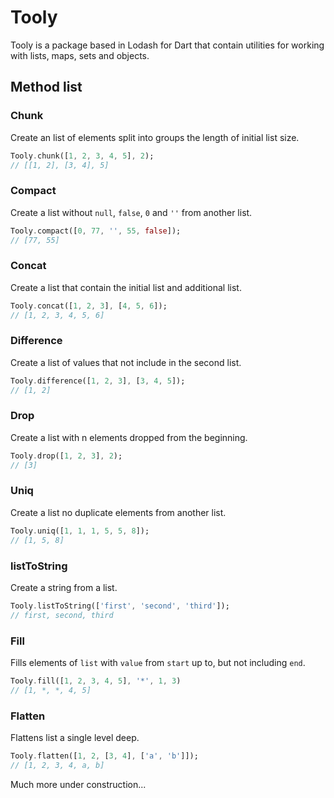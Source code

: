 # Tooly

Tooly is a package based in Lodash for Dart that contain utilities for working with lists, maps, sets and objects.

## Method list

### Chunk

Create an list of elements split into groups the length of initial list size.

```dart
Tooly.chunk([1, 2, 3, 4, 5], 2);
// [[1, 2], [3, 4], 5]
```

### Compact

Create a list without `null`, `false`, `0` and `''` from another list. 

```dart
Tooly.compact([0, 77, '', 55, false]);
// [77, 55]
```

### Concat

Create a list that contain the initial list and additional list.

```dart
Tooly.concat([1, 2, 3], [4, 5, 6]);
// [1, 2, 3, 4, 5, 6]
```

### Difference

Create a list of values that not include in the second list.
```dart
Tooly.difference([1, 2, 3], [3, 4, 5]);
// [1, 2]
```

### Drop

Create a list with n elements dropped from the beginning.
```dart
Tooly.drop([1, 2, 3], 2);
// [3]
```

### Uniq

Create a list no duplicate elements from another list.

```dart
Tooly.uniq([1, 1, 1, 5, 5, 8]);
// [1, 5, 8]
```

### listToString

Create a string from a list.

```dart
Tooly.listToString(['first', 'second', 'third']);
// first, second, third
```

### Fill

Fills elements of `list` with `value` from `start` up to, but not including `end`.

```dart
Tooly.fill([1, 2, 3, 4, 5], '*', 1, 3)
// [1, *, *, 4, 5]
```

### Flatten

Flattens list a single level deep.

```dart
Tooly.flatten([1, 2, [3, 4], ['a', 'b']]);
// [1, 2, 3, 4, a, b]
```

Much more under construction...
